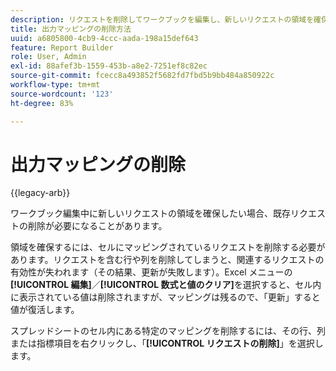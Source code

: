 ```yaml
---
description: リクエストを削除してワークブックを編集し、新しいリクエストの領域を確保する方法を説明します。
title: 出力マッピングの削除方法
uuid: a6805800-4cb9-4ccc-aada-198a15def643
feature: Report Builder
role: User, Admin
exl-id: 88afef3b-1559-453b-a8e2-7251ef8c82ec
source-git-commit: fcecc8a493852f5682fd7fbd5b9bb484a850922c
workflow-type: tm+mt
source-wordcount: '123'
ht-degree: 83%

---
```


# 出力マッピングの削除

{{legacy-arb}}

ワークブック編集中に新しいリクエストの領域を確保したい場合、既存リクエストの削除が必要になることがあります。

領域を確保するには、セルにマッピングされているリクエストを削除する必要があります。リクエストを含む行や列を削除してしまうと、関連するリクエストの有効性が失われます（その結果、更新が失敗します）。Excel メニューの&#x200B;**[!UICONTROL 編集]**／**[!UICONTROL 数式と値のクリア]**&#x200B;を選択すると、セル内に表示されている値は削除されますが、マッピングは残るので、「更新」すると値が復活します。

スプレッドシートのセル内にある特定のマッピングを削除するには、その行、列または指標項目を右クリックし、「**[!UICONTROL リクエストの削除]**」を選択します。
